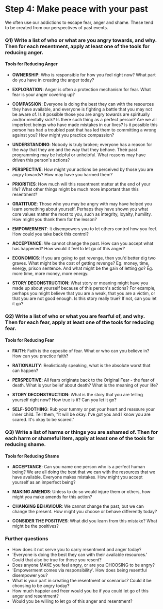 # Step 4: Make peace with your past

We often use our addictions to escape fear, anger and shame. These tend to be created from our perspectives of past events.


### Q1) Write a list of who or what are you angry towards, and why. Then for each resentment, apply at least one of the tools for reducing anger.

#### Tools for Reducing Anger
- **OWNERSHIP**: Who is responsible for how you feel right now? What part do you have in creating the anger today?

- **EXPLORATION**: Anger is often a protection mechanism for fear. What fear is your anger covering up?

- **COMPASSION**: Everyone is doing the best they can with the resources they have available, and everyone is fighting a battle that you may not be aware of. Is it possible those you are angry towards are spiritually and/or mentally sick? Is there such thing as a perfect person? Are we all imperfect beings who have made mistakes in our lives? Is it possible this person has had a troubled past that has led them to committing a wrong against you? How might you practice compassion?

- **UNDERSTANDING**: Nobody is truly broken; everyone has a reason for the way that they are and the way that they behave. Their past programming may be helpful or unhelpful. What reasons may have driven this person's actions?

- **PERSPECTIVE**: How might your actions be perceived by those you are angry towards? How may have you harmed them?

- **PRIORITIES**: How much will this resentment matter at the end of your life? What other things might be much more important than this resentment?

- **GRATITUDE**: Those who you may be angry with may have helped you learn something about yourself. Perhaps they have shown you what core values matter the most to you, such as integrity, loyalty, humility. How might you thank them for the lesson?

- **EMPOWERMENT**: It disempowers you to let others control how you feel. How could you take back this control?

- **ACCEPTANCE**: We cannot change the past. How can you accept what has happened? How would it feel to let go of this anger?

- **ECONOMICS**: If you are going to get revenge, then you'd better dig two graves. What might be the cost of getting revenge? Eg. money, time, energy, prison sentence. And what might be the gain of letting go? Eg. more time, more money, more energy.

- **STORY DECONSTRUCTION**: What story or meaning might have you made up about yourself because of this person's actions? For example, perhaps you might believe that you are a weak, that you are a victim, or that you are not good enough. Is this story really true? If not, can you let it go?


### Q2) Write a list of who or what you are fearful of, and why. Then for each fear, apply at least one of the tools for reducing fear.

#### Tools for Reducing Fear
- **FAITH**: Faith is the opposite of fear. What or who can you believe in? How can you practice faith?

- **RATIONALITY**: Realistically speaking, what is the absolute worst that can happen?

- **PERSPECTIVE**: All fears originate back to the Original Fear - the fear of death. What is your belief about death? What is the meaning of your life?

- **STORY DECONSTRUCTION**: What is the story that you are telling yourself right now? How true is it? Can you let it go?

- **SELF-SOOTHING**: Rub your tummy or pat your heart and reassure your inner child. Tell them, "It will be okay. I've got you and I know you are scared. It's okay to be scared."

### Q3) Write a list of harms or things you are ashamed of. Then for each harm or shameful item, apply at least one of the tools for reducing shame.

#### Tools for Reducing Shame
- **ACCEPTANCE**: Can you name one person who is a perfect human being? We are all doing the best that we can with the resources that we have available. Everyone makes mistakes. How might you accept yourself as an imperfect being?

- **MAKING AMENDS**: Unless to do so would injure them or others, how might you make amends for this action?

- **CHANGING BEHAVIOUR**: We cannot change the past, but we can change the present. How might you choose or behave differently today?

- **CONSIDER THE POSITIVES**: What did you learn from this mistake? What might be the positives?

### Further questions ###
- How does it not serve you to carry resentment and anger today?
- 'Everyone is doing the best they can with their available resources.' Could that also be true for those you resent?
- Does anyone MAKE you feel angry, or are you CHOOSING to be angry?
- 'Empowerment comes via responsibility'. How does being resentful disempower you?
- What is your part in creating the resentment or scenarios? Could it be choosing to be angry today?
- How much happier and freer would you be if you could let go of this anger and resentment?
- Would you be willing to let go of this anger and resentment?

